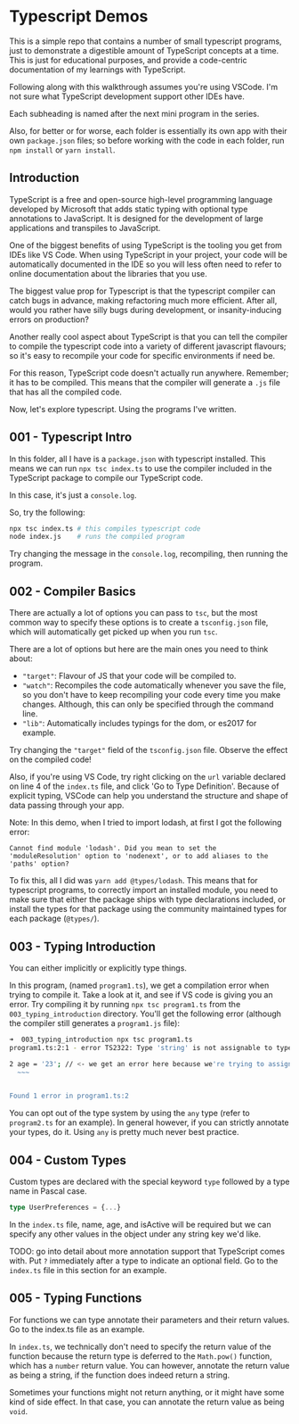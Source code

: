 # Typescript Demos

This is a simple repo that contains a number of small typescript programs, just to demonstrate a digestible amount of TypeScript concepts at a time. This is just for educational purposes, and provide a code-centric documentation of my learnings with TypeScript.

Following along with this walkthrough assumes you're using VSCode. I'm not sure what TypeScript development support other IDEs have.

Each subheading is named after the next mini program in the series.

Also, for better or for worse, each folder is essentially its own app with their own `package.json` files; so before working with the code in each folder, run `npm install` or `yarn install`.

## Introduction

TypeScript is a free and open-source high-level programming language developed by Microsoft that adds static typing with optional type annotations to JavaScript. It is designed for the development of large applications and transpiles to JavaScript.

One of the biggest benefits of using TypeScript is the tooling you get from IDEs like VS Code. When using TypeScript in your project, your code will be automatically documented in the IDE so you will less often need to refer to online documentation about the libraries that you use.

The biggest value prop for Typescript is that the typescript compiler can catch bugs in advance, making refactoring much more efficient. After all, would you rather have silly bugs during development, or insanity-inducing errors on production?

Another really cool aspect about TypeScript is that you can tell the compiler to compile the typescript code into a variety of different javascript flavours; so it's easy to recompile your code for specific environments if need be.

For this reason, TypeScript code doesn't actually run anywhere. Remember; it has to be compiled. This means that the compiler will generate a `.js` file that has all the compiled code.

Now, let's explore typescript. Using the programs I've written.

## 001 - Typescript Intro

In this folder, all I have is a `package.json` with typescript installed.
This means we can run `npx tsc index.ts` to use the compiler included in the TypeScript package to compile our TypeScript code.

In this case, it's just a `console.log`.

So, try the following:
```bash
npx tsc index.ts # this compiles typescript code
node index.js    # runs the compiled program
```

Try changing the message in the `console.log`, recompiling, then running the program.

## 002 - Compiler Basics

There are actually a lot of options you can pass to `tsc`, but the most common way to specify these options is to create a `tsconfig.json` file, which will automatically get picked up when you run `tsc`.

There are a lot of options but here are the main ones you need to think about:

- `"target"`: Flavour of JS that your code will be compiled to.
- `"watch"`: Recompiles the code automatically whenever you save the file, so you don't have to keep recompiling your code every time you make changes. Although, this can only be specified through the command line.
- `"lib"`: Automatically includes typings for the dom, or es2017 for example.

Try changing the `"target"` field of the `tsconfig.json` file. Observe the effect on the compiled code!

Also, if you're using VS Code, try right clicking on the `url` variable declared on line 4 of the `index.ts` file, and click 'Go to Type Definition'. Because of explicit typing, VSCode can help you understand the structure and shape of data passing through your app.

Note: In this demo, when I tried to import lodash, at first I got the following error:
```
Cannot find module 'lodash'. Did you mean to set the 'moduleResolution' option to 'nodenext', or to add aliases to the 'paths' option?
```

To fix this, all I did was `yarn add @types/lodash`. This means that for typescript programs, to correctly import an installed module, you need to make sure that either the package ships with type declarations included, or install the types for that package using the community maintained types for each package (`@types/`).

## 003 - Typing Introduction

You can either implicitly or explicitly type things.

In this program, (named `program1.ts`), we get a compilation error when trying to compile it. Take a look at it, and see if VS code is giving you an error.
Try compiling it by running `npx tsc program1.ts` from the `003_typing_introduction` directory. You'll get the following error (although the compiler still generates a `program1.js` file):
```bash
➜  003_typing_introduction npx tsc program1.ts
program1.ts:2:1 - error TS2322: Type 'string' is not assignable to type 'number'.

2 age = '23'; // <- we get an error here because we're trying to assign a string to a variable with type "number".
  ~~~


Found 1 error in program1.ts:2
```

You can opt out of the type system by using the `any` type (refer to `program2.ts` for an example).
In general however, if you can strictly annotate your types, do it. Using `any` is pretty much never best practice.

## 004 - Custom Types

Custom types are declared with the special keyword `type` followed by a type name in Pascal case.

```typescript
type UserPreferences = {...}
```

In the `index.ts` file, name, age, and isActive will be required but we can specify any other values in the object under any string key we'd like.

TODO: go into detail about more annotation support that TypeScript comes with.
Put `?` immediately after a type to indicate an optional field. Go to the `index.ts` file in this section for an example.

## 005 - Typing Functions

For functions we can type annotate their parameters and their return values. Go to the index.ts file as an example.

In `index.ts`, we technically don't need to specify the return value of the function because the return type is deferred to the `Math.pow()` function, which has a `number` return value. You can however, annotate the return value as being a string, if the function does indeed return a string.

Sometimes your functions might not return anything, or it might have some kind of side effect. In that case, you can annotate the return value as being `void`.